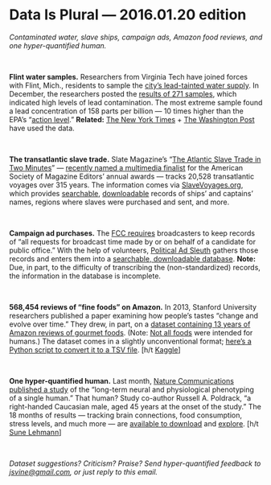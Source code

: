 Data Is Plural — 2016.01.20 edition
===================================

*Contaminated water, slave ships, campaign ads, Amazon food reviews, and one hyper-quantified human.*

&nbsp;

**Flint water samples.** Researchers from Virginia Tech have joined forces with Flint, Mich., residents to sample the [city’s lead-tainted water supply](http://flintwaterstudy.org/). In December, the researchers posted the [results of 271 samples](http://flintwaterstudy.org/2015/12/complete-dataset-lead-results-in-tap-water-for-271-flint-samples/), which indicated high levels of lead contamination. The most extreme sample found a lead concentration of 158 parts per billion — 10 times higher than the EPA’s “[action level](http://www.cdc.gov/nceh/lead/tips/water.htm).” **Related:** [The New York Times](http://www.nytimes.com/interactive/2016/01/15/us/flint-lead-water-michigan.html) + [The Washington Post](https://www.washingtonpost.com/news/wonk/wp/2016/01/15/this-is-how-toxic-flints-water-really-is/) have used the data.

&nbsp;

**The transatlantic slave trade.** Slate Magazine’s “[The Atlantic Slave Trade in Two Minutes](http://www.slate.com/articles/life/the_history_of_american_slavery/2015/06/animated_interactive_of_the_history_of_the_atlantic_slave_trade.html)” — [recently named a multimedia finalist](https://twitter.com/ASME1963/status/687734147067031552) for the American Society of Magazine Editors’ annual awards — tracks 20,528 transatlantic voyages over 315 years. The information comes via [SlaveVoyages.org](http://slavevoyages.org/), which provides [searchable](http://slavevoyages.org/voyage/search), [downloadable](http://slavevoyages.org/voyage/download) records of ships’ and captains’ names, regions where slaves were purchased and sent, and more.

&nbsp;

**Campaign ad purchases.** The [FCC requires](https://www.law.cornell.edu/cfr/text/47/73.1943) broadcasters to keep records of “all requests for broadcast time made by or on behalf of a candidate for public office.” With the help of volunteers, [Political Ad Sleuth](http://politicaladsleuth.com/) gathers those records and enters them into a [searchable, downloadable database](http://politicaladsleuth.com/political-files/most-recent/). **Note:** Due, in part, to the difficulty of transcribing the (non-standardized) records, the information in the database is incomplete.

&nbsp;

**568,454 reviews of “fine foods” on Amazon.** In 2013, Stanford University researchers published a paper examining how people’s tastes “change and evolve over time.” They drew, in part, on a [dataset containing 13 years of Amazon reviews of gourmet foods](http://snap.stanford.edu/data/web-FineFoods.html). (Note: [Not all foods](http://www.amazon.com/dp/B001E4KFG0) were intended for humans.) The dataset comes in a slightly unconventional format; [here’s a Python script to convert it to a TSV file](https://gist.github.com/jsvine/57679826ed582a95dd71). [h/t [Kaggle](https://www.kaggle.com/snap/amazon-fine-food-reviews%20)]

&nbsp;

**One hyper-quantified human.** Last month, [Nature Communications published a study](http://www.nature.com/ncomms/2015/151209/ncomms9885/full/ncomms9885.html) of the “long-term neural and physiological phenotyping of a single human.” That human? Study co-author Russell A. Poldrack, “a right-handed Caucasian male, aged 45 years at the onset of the study.” The 18 months of results — tracking brain connections, food consumption, stress levels, and much more — are [available to download](http://results.myconnectome.org/) and [explore](http://results.myconnectome.org/explore). [h/t [Sune Lehmann](https://twitter.com/suneman/status/686847329543020544)]

&nbsp;

*Dataset suggestions? Criticism? Praise? Send hyper-quantified feedback to <jsvine@gmail.com>, or just reply to this email.*